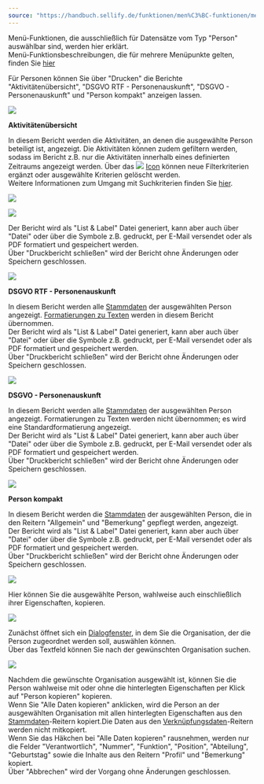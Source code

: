 ```yaml
---
source: "https://handbuch.sellify.de/funktionen/men%C3%BC-funktionen/men%C3%BC-funktionen-f%C3%BCr-personen/"
---
```

Menü-Funktionen, die ausschließlich für Datensätze vom Typ "Person" auswählbar sind, werden hier erklärt.  
Menü-Funktionsbeschreibungen, die für mehrere Menüpunkte gelten, finden Sie [hier](https://handbuch.sellify.de/funktionen/men%C3%BC-funktionen/ "Menü-Funktionen")

Für Personen können Sie über "Drucken" die Berichte "Aktivitätenübersicht", "DSGVO RTF - Personenauskunft", "DSGVO - Personenauskunft" und "Person kompakt" anzeigen lassen.

![](https://image.jimcdn.com/app/cms/image/transf/dimension=361x10000:format=jpg/path/s42eb4d670de94a65/image/ie82d0dad8281808c/version/1609860571/image.jpg)

**Aktivitätenübersicht**

In diesem Bericht werden die Aktivitäten, an denen die ausgewählte Person beteiligt ist, angezeigt. Die Aktivitäten können zudem gefiltern werden, sodass im Bericht z.B. nur die Aktivitäten innerhalb eines definierten Zeitraums angezeigt werden. Über das ![](https://businessactswiki.atlassian.net/wiki/download/thumbnails/229474577/Bild1.png?version=1&modificationDate=1603725065930&cacheVersion=1&api=v2&width=41&height=12) [Icon](https://handbuch.sellify.de/allgemein/begriffe-und-icons-aus-sellify/ "Icons aus sellify") können neue Filterkriterien ergänzt oder ausgewählte Kriterien gelöscht werden.  
Weitere Informationen zum Umgang mit Suchkriterien finden Sie [hier](https://handbuch.sellify.de/aufbau/finden/ "Finden").

![](https://image.jimcdn.com/app/cms/image/transf/dimension=522x10000:format=jpg/path/s42eb4d670de94a65/image/i664d2dd524ea11c7/version/1609860723/image.jpg)

![](https://image.jimcdn.com/app/cms/image/transf/dimension=407x10000:format=jpg/path/s42eb4d670de94a65/image/icd23d5c3292407ce/version/1609860744/image.jpg)

Der Bericht wird als "List & Label" Datei generiert, kann aber auch über "Datei" oder über die Symbole z.B. gedruckt, per E-Mail versendet oder als PDF formatiert und gespeichert werden.  
Über "Druckbericht schließen" wird der Bericht ohne Änderungen oder Speichern geschlossen.

![](https://image.jimcdn.com/app/cms/image/transf/dimension=690x10000:format=jpg/path/s42eb4d670de94a65/image/i936718321237da4d/version/1614093190/image.jpg)

**DSGVO RTF - Personenauskunft**

In diesem Bericht werden alle [Stammdaten](https://handbuch.sellify.de/allgemein/benutzeroberfl%C3%A4che/ "Begriffe aus sellify, Aufbau von sellify") der ausgewählten Person angezeigt. [Formatierungen zu Texten](https://handbuch.sellify.de/funktionen/texte-formatieren/ "Texte formatieren") werden in diesem Bericht übernommen.  
Der Bericht wird als "List & Label" Datei generiert, kann aber auch über "Datei" oder über die Symbole z.B. gedruckt, per E-Mail versendet oder als PDF formatiert und gespeichert werden.  
Über "Druckbericht schließen" wird der Bericht ohne Änderungen oder Speichern geschlossen.

![](https://image.jimcdn.com/app/cms/image/transf/dimension=690x10000:format=jpg/path/s42eb4d670de94a65/image/i170465d10f5e09fb/version/1614093195/image.jpg)

**DSGVO - Personenauskunft**

In diesem Bericht werden alle [Stammdaten](https://handbuch.sellify.de/allgemein/benutzeroberfl%C3%A4che/ "Begriffe aus sellify, Aufbau von sellify") der ausgewählten Person angezeigt. Formatierungen zu Texten werden nicht übernommen; es wird eine Standardformatierung angezeigt.  
Der Bericht wird als "List & Label" Datei generiert, kann aber auch über "Datei" oder über die Symbole z.B. gedruckt, per E-Mail versendet oder als PDF formatiert und gespeichert werden.  
Über "Druckbericht schließen" wird der Bericht ohne Änderungen oder Speichern geschlossen.

![](https://image.jimcdn.com/app/cms/image/transf/dimension=690x10000:format=jpg/path/s42eb4d670de94a65/image/i7e03c47397234376/version/1614093199/image.jpg)

**Person kompakt**

In diesem Bericht werden die [Stammdaten](https://handbuch.sellify.de/allgemein/benutzeroberfl%C3%A4che/ "Begriffe aus sellify, Aufbau von sellify") der ausgewählten Person, die in den Reitern "Allgemein" und "Bemerkung" gepflegt werden, angezeigt.  
Der Bericht wird als "List & Label" Datei generiert, kann aber auch über "Datei" oder über die Symbole z.B. gedruckt, per E-Mail versendet oder als PDF formatiert und gespeichert werden.  
Über "Druckbericht schließen" wird der Bericht ohne Änderungen oder Speichern geschlossen.

![](https://image.jimcdn.com/app/cms/image/transf/dimension=690x10000:format=jpg/path/s42eb4d670de94a65/image/ib2e4b4a4b34b1eb5/version/1614093202/image.jpg)

Hier können Sie die ausgewählte Person, wahlweise auch einschließlich ihrer Eigenschaften, kopieren.

![](https://image.jimcdn.com/app/cms/image/transf/dimension=176x10000:format=jpg/path/s42eb4d670de94a65/image/iba21de1a8bd213a3/version/1609861123/image.jpg)

Zunächst öffnet sich ein [Dialogfenster](https://handbuch.sellify.de/allgemein/benutzeroberfl%C3%A4che/ "Begriffe aus sellify, Aufbau von sellify"), in dem Sie die Organisation, der die Person zugeordnet werden soll, auswählen können.  
Über das Textfeld können Sie nach der gewünschten Organisation suchen.

![](https://image.jimcdn.com/app/cms/image/transf/dimension=690x10000:format=jpg/path/s42eb4d670de94a65/image/i316b155c005d13b5/version/1614093212/image.jpg)

Nachdem die gewünschte Organisation ausgewählt ist, können Sie die Person wahlweise mit oder ohne die hinterlegten Eigenschaften per Klick auf "Person kopieren" kopieren.  
Wenn Sie "Alle Daten kopieren" anklicken, wird die Person an der ausgewählten Organisation mit allen hinterlegten Eigenschaften aus den [Stammdaten](https://handbuch.sellify.de/allgemein/benutzeroberfl%C3%A4che/ "Begriffe aus sellify, Aufbau von sellify")\-Reitern kopiert.Die Daten aus den [Verknüpfungsdaten](https://handbuch.sellify.de/allgemein/benutzeroberfl%C3%A4che/ "Begriffe aus sellify, Aufbau von sellify")\-Reitern werden nicht mitkopiert.  
Wenn Sie das Häkchen bei "Alle Daten kopieren" rausnehmen, werden nur die Felder "Verantwortlich", "Nummer", "Funktion", "Position", "Abteilung", "Geburtstag" sowie die Inhalte aus den Reitern "Profil" und "Bemerkung" kopiert.  
Über "Abbrechen" wird der Vorgang ohne Änderungen geschlossen.